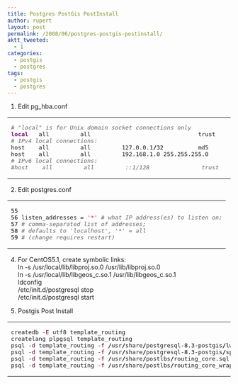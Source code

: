 ```yaml
---
title: Postgres PostGis PostInstall
author: rupert
layout: post
permalink: /2008/06/postgres-postgis-postinstall/
aktt_tweeted:
  - 1
categories:
  - postgis
  - postgres
tags:
  - postgis
  - postgres
---
```

1. Edit pg_hba.conf

<div class="wp_syntax">
  <table>
    <tr>
      <td class="code">
        <pre class="bash" style="font-family:monospace;"><span style="color: #666666; font-style: italic;"># "local" is for Unix domain socket connections only</span>
<span style="color: #7a0874; font-weight: bold;">local</span>   all         all                               trust
<span style="color: #666666; font-style: italic;"># IPv4 local connections:</span>
host    all         all         127.0.0.1<span style="color: #000000; font-weight: bold;">/</span><span style="color: #000000;">32</span>          md5
host    all         all         192.168.1.0 255.255.255.0       md5
<span style="color: #666666; font-style: italic;"># IPv6 local connections:</span>
<span style="color: #666666; font-style: italic;">#host    all         all         ::1/128               trust</span></pre>
      </td>
    </tr>
  </table>
</div>

2. Edit postgres.conf

<div class="wp_syntax">
  <table>
    <tr>
      <td class="code">
        <pre class="bash" style="font-family:monospace;"><span style="color: #000000;">55</span>
<span style="color: #000000;">56</span> listen_addresses = <span style="color: #ff0000;">'*'</span> <span style="color: #666666; font-style: italic;"># what IP address(es) to listen on;</span>
<span style="color: #000000;">57</span> <span style="color: #666666; font-style: italic;"># comma-separated list of addresses;</span>
<span style="color: #000000;">58</span> <span style="color: #666666; font-style: italic;"># defaults to 'localhost', '*' = all</span>
<span style="color: #000000;">59</span> <span style="color: #666666; font-style: italic;"># (change requires restart)</span></pre>
      </td>
    </tr>
  </table>
</div>

4. For CentOS5.1, create symbolic links:  
ln -s /usr/local/lib/libproj.so.0 /usr/lib/libproj.so.0  
ln -s /usr/local/lib/libgeos\_c.so.1 /usr/lib/libgeos\_c.so.1  
ldconfig  
/etc/init.d/postgresql stop  
/etc/init.d/postgresql start

3. Postgis Post Install

<div class="wp_syntax">
  <table>
    <tr>
      <td class="code">
        <pre class="bash" style="font-family:monospace;">createdb <span style="color: #660033;">-E</span> utf8 template_routing
createlang plpgsql template_routing
psql <span style="color: #660033;">-d</span> template_routing <span style="color: #660033;">-f</span> <span style="color: #000000; font-weight: bold;">/</span>usr<span style="color: #000000; font-weight: bold;">/</span>share<span style="color: #000000; font-weight: bold;">/</span>postgresql-<span style="color: #000000;">8.3</span>-postgis<span style="color: #000000; font-weight: bold;">/</span>lwpostgis.sql 
psql <span style="color: #660033;">-d</span> template_routing <span style="color: #660033;">-f</span> <span style="color: #000000; font-weight: bold;">/</span>usr<span style="color: #000000; font-weight: bold;">/</span>share<span style="color: #000000; font-weight: bold;">/</span>postgresql-<span style="color: #000000;">8.3</span>-postgis<span style="color: #000000; font-weight: bold;">/</span>spatial_ref_sys.sql 
psql <span style="color: #660033;">-d</span> template_routing <span style="color: #660033;">-f</span> <span style="color: #000000; font-weight: bold;">/</span>usr<span style="color: #000000; font-weight: bold;">/</span>share<span style="color: #000000; font-weight: bold;">/</span>postlbs<span style="color: #000000; font-weight: bold;">/</span>routing_core.sql 
psql <span style="color: #660033;">-d</span> template_routing <span style="color: #660033;">-f</span> <span style="color: #000000; font-weight: bold;">/</span>usr<span style="color: #000000; font-weight: bold;">/</span>share<span style="color: #000000; font-weight: bold;">/</span>postlbs<span style="color: #000000; font-weight: bold;">/</span>routing_core_wrappers.sql</pre>
      </td>
    </tr>
  </table>
</div>